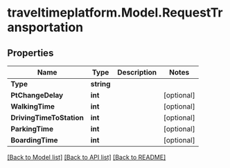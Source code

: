 # traveltimeplatform.Model.RequestTransportation
## Properties

Name | Type | Description | Notes
------------ | ------------- | ------------- | -------------
**Type** | **string** |  | 
**PtChangeDelay** | **int** |  | [optional] 
**WalkingTime** | **int** |  | [optional] 
**DrivingTimeToStation** | **int** |  | [optional] 
**ParkingTime** | **int** |  | [optional] 
**BoardingTime** | **int** |  | [optional] 

[[Back to Model list]](../README.md#documentation-for-models) [[Back to API list]](../README.md#documentation-for-api-endpoints) [[Back to README]](../README.md)

